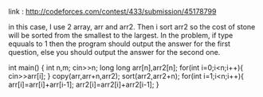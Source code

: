 link : http://codeforces.com/contest/433/submission/45178799

in this case, I use 2 array, arr and arr2. Then i sort arr2 so the cost of stone will be sorted from the smallest to the largest. In the problem, if type equuals to 1 then the program should output the answer for the first question, else you should output the answer for the second one.

int main() {
	 int n,m;
	 cin>>n;
	 long long  arr[n],arr2[n];
	 for(int i=0;i<n;i++){
		 cin>>arr[i];
	 }
	 copy(arr,arr+n,arr2);
	 sort(arr2,arr2+n);
	 for(int i=1;i<n;i++){
		 arr[i]=arr[i]+arr[i-1];
		 arr2[i]=arr2[i]+arr2[i-1];
		 }
